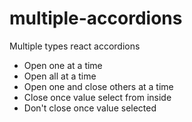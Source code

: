 # multiple-accordions

Multiple types react accordions
* Open one at a time
* Open all at a time
* Open one and close others at a time
* Close once value select from inside
* Don't close once value selected